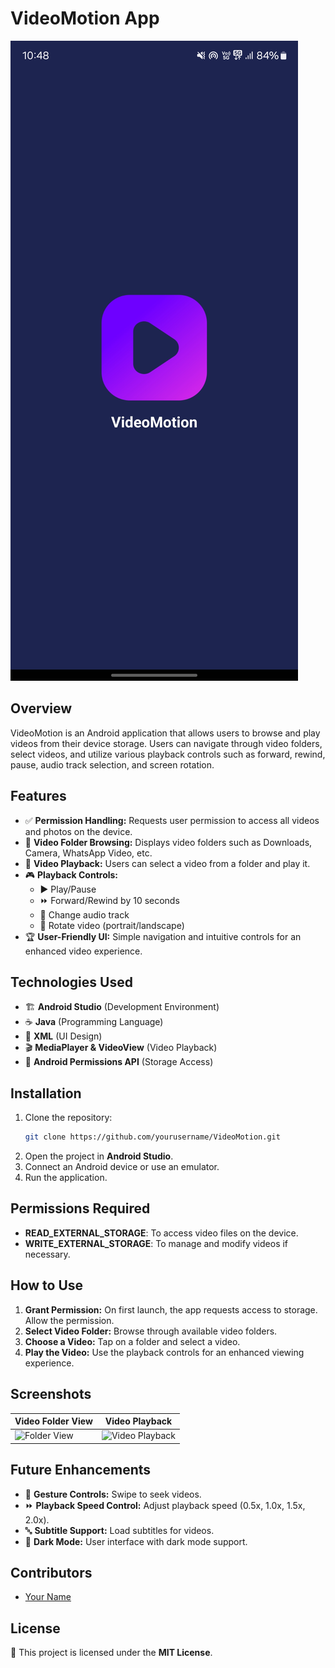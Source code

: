 # VideoMotion App

![VideoMotion Banner](https://github.com/Vatsalparmar13/VideoMotion-App/blob/master/app/src/main/res/drawable/banner.jpg)

## Overview
VideoMotion is an Android application that allows users to browse and play videos from their device storage. Users can navigate through video folders, select videos, and utilize various playback controls such as forward, rewind, pause, audio track selection, and screen rotation.

## Features
- ✅ **Permission Handling:** Requests user permission to access all videos and photos on the device.
- 📂 **Video Folder Browsing:** Displays video folders such as Downloads, Camera, WhatsApp Video, etc.
- 🎥 **Video Playback:** Users can select a video from a folder and play it.
- 🎮 **Playback Controls:**
  - ▶️ Play/Pause
  - ⏩ Forward/Rewind by 10 seconds
  - 🎵 Change audio track
  - 🔄 Rotate video (portrait/landscape)
- 🏆 **User-Friendly UI:** Simple navigation and intuitive controls for an enhanced video experience.

## Technologies Used
- 🏗 **Android Studio** (Development Environment)
- ☕ **Java** (Programming Language)
- 🎨 **XML** (UI Design)
- 🎬 **MediaPlayer & VideoView** (Video Playback)
- 🔐 **Android Permissions API** (Storage Access)

## Installation
1. Clone the repository:
   ```sh
   git clone https://github.com/yourusername/VideoMotion.git
   ```
2. Open the project in **Android Studio**.
3. Connect an Android device or use an emulator.
4. Run the application.

## Permissions Required
- **READ_EXTERNAL_STORAGE**: To access video files on the device.
- **WRITE_EXTERNAL_STORAGE**: To manage and modify videos if necessary.

## How to Use
1. **Grant Permission:** On first launch, the app requests access to storage. Allow the permission.
2. **Select Video Folder:** Browse through available video folders.
3. **Choose a Video:** Tap on a folder and select a video.
4. **Play the Video:** Use the playback controls for an enhanced viewing experience.

## Screenshots
| Video Folder View | Video Playback |
|-------------------|---------------|
| ![Folder View](screenshots/folder_view.png) | ![Video Playback](screenshots/video_playback.png) |

## Future Enhancements
- 📱 **Gesture Controls:** Swipe to seek videos.
- ⏩ **Playback Speed Control:** Adjust playback speed (0.5x, 1.0x, 1.5x, 2.0x).
- 🔤 **Subtitle Support:** Load subtitles for videos.
- 🌙 **Dark Mode:** User interface with dark mode support.

## Contributors
- [Your Name](https://github.com/yourusername)

## License
📜 This project is licensed under the **MIT License**.

